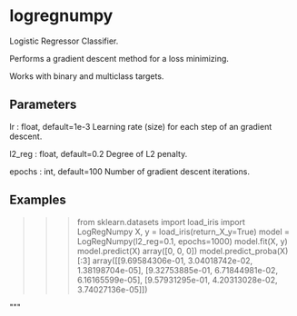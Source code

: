 # logregnumpy


Logistic Regressor Classifier.
    
Performs a gradient descent method for a loss minimizing.
    
Works with binary and multiclass targets. 
    
Parameters
----------
lr : float, default=1e-3
     Learning rate (size) for each step of an gradient descent.
        
l2_reg : float, default=0.2
     Degree of L2 penalty.
        
epochs : int, default=100
     Number of gradient descent iterations.
    
Examples
--------
>>> from sklearn.datasets import load_iris
>>> import LogRegNumpy
>>> X, y = load_iris(return_X_y=True)
>>> model = LogRegNumpy(l2_reg=0.1, epochs=1000)
>>> model.fit(X, y)
>>> model.predict(X)
array([0, 0, 0])
>>> model.predict_proba(X)[:3]
array([[9.69584306e-01, 3.04018742e-02, 1.38198704e-05],
       [9.32753885e-01, 6.71844981e-02, 6.16165599e-05],
       [9.57931295e-01, 4.20313028e-02, 3.74027136e-05]])

"""
